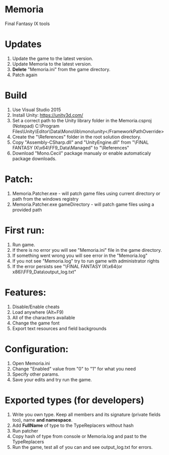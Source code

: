 # Memoria
Final Fantasy IX tools

# Updates
1. Update the game to the latest version.
2. Update Memoria to the latest version.
3. **Delete** "Memoria.ini" from the game directory.
4. Patch again


# Build
1. Use Visual Studio 2015
2. Install Unity: https://unity3d.com/
3. Set a correct path to the Unity library folder in the Memoria.csproj (Notepad)
<FrameworkPathOverride>C:\Program Files\Unity\Editor\Data\Mono\lib\mono\unity\</FrameworkPathOverride>
4. Create the "\References" folder in the root solution directory.
5. Copy "Assembly-CSharp.dll" and "UnityEngine.dll" from "\FINAL FANTASY IX\x64\FF9_Data\Managed" to "\References"
6. Download "Mono.Cecil" package manualy or enable automaticaly package downloads.


# Patch:
1. Memoria.Patcher.exe - will patch game files using current directory or path from the windows registry
2. Memoria.Patcher.exe gameDirectory - will patch game files using a provided path


# First run:
1. Run game.
2. If there is no error you will see "Memoria.ini" file in the game directory.
3. If something went wrong you will see error in the "Memoria.log"
4. If you not see "Memoria.log" try to run game with administrator rights
5. If the error persists see "\FINAL FANTASY IX\x64(or x86)\FF9_Data\output_log.txt"


# Features:
1. Disable/Enable cheats
2. Load anywhere (Alt+F9)
3. All of the characters available
4. Change the game font
5. Export text resources and field backgrounds


# Configuration:
1. Open Memoria.ini
2. Change "Enabled" value from "0" to "1" for what you need
3. Specify other params.
4. Save your edits and try run the game.


# Exported types (for developers)
1. Write you own type. Keep all members and its signature (private fields too), name **and namespace**.
2. Add **FullName** of type to the TypeReplacers without hash
3. Run patcher
4. Copy hash of type from console or Memoria.log and past to the TypeReplacers
5. Run the game, test all of you can and see output_log.txt for errors.